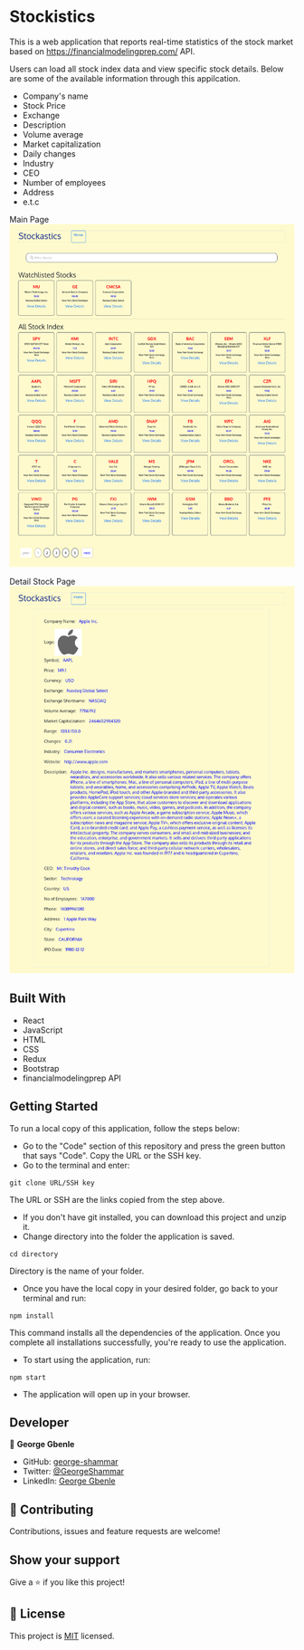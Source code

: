 # Stockistics

This is a web application that reports real-time statistics of the stock market based on https://financialmodelingprep.com/ API. 

Users can load all stock index data and view specific stock details. Below are some of the available information through this appilcation. 

- Company's name
- Stock Price
- Exchange
- Description
- Volume average
- Market capitalization
- Daily changes
- Industry
- CEO
- Number of employees
- Address
- e.t.c

Main Page
![screenShot](./mainPage.png)

Detail Stock Page
![screenShot](./DetailPage.png)
## Built With
- React
- JavaScript
- HTML
- CSS
- Redux
- Bootstrap
- financialmodelingprep API

## Getting Started

To run a local copy of this application, follow the steps below:

- Go to the "Code" section of this repository and press the green button that says "Code". Copy the URL or the SSH key.
- Go to the terminal and enter:
```
git clone URL/SSH key
```

The URL or SSH are the links copied from the step above.

- If you don't have git installed, you can download this project and unzip it.
- Change directory into the folder the application is saved.
```
cd directory
```
Directory is the name of your folder.

- Once you have the local copy in your desired folder, go back to your terminal and run:
```
npm install
```
This command installs all the dependencies of the application. Once you complete all installations successfully, you're ready to use the application.

- To start using the application, run:
```
npm start
```
- The application will open up in your browser.

## Developer

👤 **George Gbenle**

- GitHub: [george-shammar](https://github.com/george-shammar)
- Twitter: [@GeorgeShammar](https://twitter.com/GeorgeShammar)
- LinkedIn: [George Gbenle](https://www.linkedin.com/in/georgegbenle/)

## 🤝 Contributing

Contributions, issues and feature requests are welcome!

## Show your support

Give a ⭐️ if you like this project!

## 📝 License

This project is [MIT](LICENSE) licensed.
